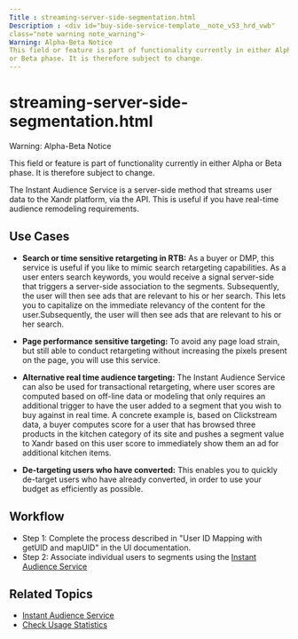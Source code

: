 ```yaml
---
Title : streaming-server-side-segmentation.html
Description : <div id="buy-side-service-template__note_v53_hrd_vwb"
class="note warning note_warning">
Warning: Alpha-Beta Notice
This field or feature is part of functionality currently in either Alpha
or Beta phase. It is therefore subject to change.
---
```



# streaming-server-side-segmentation.html





<div id="buy-side-service-template__note_v53_hrd_vwb"
class="note warning note_warning">

Warning: Alpha-Beta Notice

This field or feature is part of functionality currently in either Alpha
or Beta phase. It is therefore subject to change.





The Instant Audience Service is a server-side method that streams user
data to the Xandr platform, via the API. This is useful if you have
real-time audience remodeling requirements.

<div id="buy-side-service-template__section_pzm_lrd_vwb"
>

## **Use Cases**

- **Search or time sensitive retargeting in RTB:** As a buyer or DMP,
  this service is useful if you like to mimic search retargeting
  capabilities. As a user enters search keywords, you would receive a
  signal server-side that triggers a server-side association to the
  segments. Subsequently, the user will then see ads that are relevant
  to his or her search. This lets you to capitalize on the immediate
  relevancy of the content for the user.Subsequently, the user will then
  see ads that are relevant to his or her search.

- **Page performance sensitive targeting:** To avoid any page load
  strain, but still able to conduct retargeting without increasing the
  pixels present on the page, you will use this service.

- **Alternative real time audience targeting:** The Instant Audience
  Service can also be used for transactional retargeting, where user
  scores are computed based on off-line data or modeling that only
  requires an additional trigger to have the user added to a segment
  that you wish to buy against in real time. A concrete example is,
  based on Clickstream data, a buyer computes score for a user that has
  browsed three products in the kitchen category of its site and pushes
  a segment value to Xandr based on this user score to immediately show
  them an ad for additional kitchen items.

- **De-targeting users who have converted:** This enables you to quickly
  de-target users who have already converted, in order to use your
  budget as efficiently as possible.



<div id="buy-side-service-template__section_abw_mrd_vwb"
>

## **Workflow**

- Step 1: Complete the process described in "User ID Mapping with getUID
  and mapUID" in the UI documentation.
- Step 2: Associate individual users to segments using the <a
  href="https://docs.xandr.com/bundle/xandr-api/page/instant-audience-service.html"
  class="xref" target="_blank">Instant Audience Service</a>



<div id="buy-side-service-template__section_wdz_nrd_vwb"
>

## **Related Topics**

- <a
  href="https://docs.xandr.com/bundle/xandr-api/page/instant-audience-service.html"
  class="xref" target="_blank">Instant Audience Service</a>
- <a
  href="https://docs.xandr.com/bundle/xandr-api/page/check-usage-statistics.html"
  class="xref" target="_blank">Check Usage Statistics</a>






